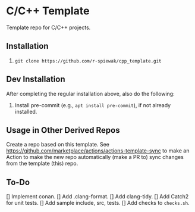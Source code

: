 # C/C++ Template

Template repo for C/C++ projects.

## Installation

1. `git clone https://github.com/r-spiewak/cpp_template.git`

## Dev Installation

After completing the regular installation above, also do the following:
1. Install pre-commit (e.g., `apt install pre-commit`), if not already installed.

## Usage in Other Derived Repos

Create a repo based on this template. See https://github.com/marketplace/actions/actions-template-sync to make an Action to make the new repo automatically (make a PR to) sync changes from the template (this) repo.


## To-Do

[] Implement conan.
[] Add .clang-format.
[] Add clang-tidy.
[] Add Catch2 for unit tests.
[] Add sample include, src, tests.
[] Add checks to `checks.sh`.
